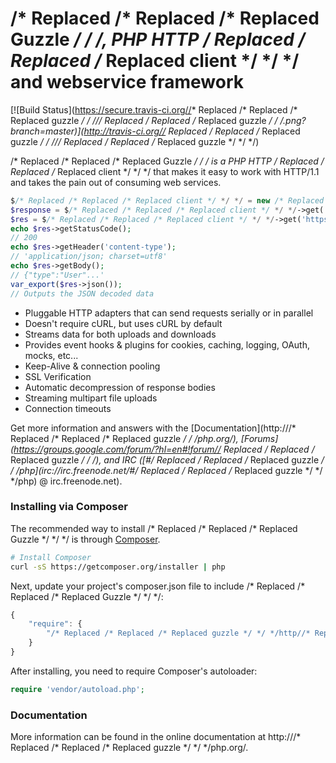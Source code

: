 /* Replaced /* Replaced /* Replaced Guzzle */ */ */, PHP HTTP /* Replaced /* Replaced /* Replaced client */ */ */ and webservice framework
================================================

[![Build Status](https://secure.travis-ci.org//* Replaced /* Replaced /* Replaced guzzle */ */ *///* Replaced /* Replaced /* Replaced guzzle */ */ */.png?branch=master)](http://travis-ci.org//* Replaced /* Replaced /* Replaced guzzle */ */ *///* Replaced /* Replaced /* Replaced guzzle */ */ */)

/* Replaced /* Replaced /* Replaced Guzzle */ */ */ is a PHP HTTP /* Replaced /* Replaced /* Replaced client */ */ */ that makes it easy to work with HTTP/1.1 and takes
the pain out of consuming web services.

```php
$/* Replaced /* Replaced /* Replaced client */ */ */ = new /* Replaced /* Replaced /* Replaced Guzzle */ */ */Http\Client();
$response = $/* Replaced /* Replaced /* Replaced client */ */ */->get('http:///* Replaced /* Replaced /* Replaced guzzle */ */ */php.org');
$res = $/* Replaced /* Replaced /* Replaced client */ */ */->get('https://api.github.com/user', ['auth' =>  ['user', 'pass']]);
echo $res->getStatusCode();
// 200
echo $res->getHeader('content-type');
// 'application/json; charset=utf8'
echo $res->getBody();
// {"type":"User"...'
var_export($res->json());
// Outputs the JSON decoded data
```

- Pluggable HTTP adapters that can send requests serially or in parallel
- Doesn't require cURL, but uses cURL by default
- Streams data for both uploads and downloads
- Provides event hooks & plugins for cookies, caching, logging, OAuth, mocks,
  etc...
- Keep-Alive & connection pooling
- SSL Verification
- Automatic decompression of response bodies
- Streaming multipart file uploads
- Connection timeouts

Get more information and answers with the
[Documentation](http:///* Replaced /* Replaced /* Replaced guzzle */ */ */php.org/),
[Forums](https://groups.google.com/forum/?hl=en#!forum//* Replaced /* Replaced /* Replaced guzzle */ */ */),
and IRC ([#/* Replaced /* Replaced /* Replaced guzzle */ */ */php](irc://irc.freenode.net/#/* Replaced /* Replaced /* Replaced guzzle */ */ */php) @ irc.freenode.net).

### Installing via Composer

The recommended way to install /* Replaced /* Replaced /* Replaced Guzzle */ */ */ is through
[Composer](http://getcomposer.org).

```bash
# Install Composer
curl -sS https://getcomposer.org/installer | php
```

Next, update your project's composer.json file to include /* Replaced /* Replaced /* Replaced Guzzle */ */ */:

```javascript
{
    "require": {
        "/* Replaced /* Replaced /* Replaced guzzle */ */ */http//* Replaced /* Replaced /* Replaced guzzle */ */ */": "4.0.0-rc.1"
    }
}
```

After installing, you need to require Composer's autoloader:

```php
require 'vendor/autoload.php';
```

### Documentation

More information can be found in the online documentation at
http:///* Replaced /* Replaced /* Replaced guzzle */ */ */php.org/.
